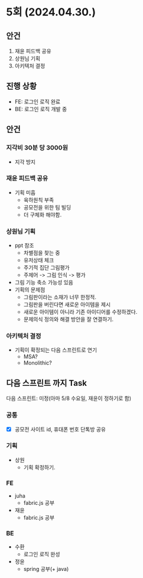 # 5회 (2024.04.30.)
## 안건
1. 재윤 피드백 공유
2. 상원님 기획
3. 아키텍처 결정
## 진행 상황
- FE: 로그인 로직 완료
- BE: 로그인 로직 개발 중

## 안건
### 지각비 30분 당 3000원
- 지각 방지
### 재윤 피드백 공유
- 기획 미흡
	- 육하원칙 부족
	- 공모전을 위한 팀 빌딩
	- 더 구체화 해야함.
### 상원님 기획
- ppt 참조
	- 차별점을 찾는 중
	- 유저상태 체크
	- 주기적 집단 그림평가
	- 주제어 -> 그림 인식 -> 평가
- 그림 기능 축소 가능성 있음
- 기획의 문제점
	- 그림판이라는 소재가 너무 한정적.
	- 그림판을 버린다면 새로운 아이템을 제시
	- 새로운 아이템이 아니라 기존 아이디어를 수정하겠다.
	- 문제의식 정의와 해결 방안을 잘 연결하기.
### 아키텍처 결정
- 기획이 확정되는 다음 스프린트로 연기
	- MSA?
	- Monolithic?

## 다음 스프린트 까지 Task
다음 스프린트: 미정(아마 5/8 수요일, 재윤이 정하기로 함)
### 공통
- [x] 공모전 사이트 id, 휴대폰 번호 단톡방 공유 
### 기획
- 상원
	- 기획 확정하기.
### FE
- juha
	- fabric.js 공부
- 재윤
	- fabric.js 공부
### BE
- 수환
	- 로그인 로직 완성
- 정윤
	- spring 공부(+ java)